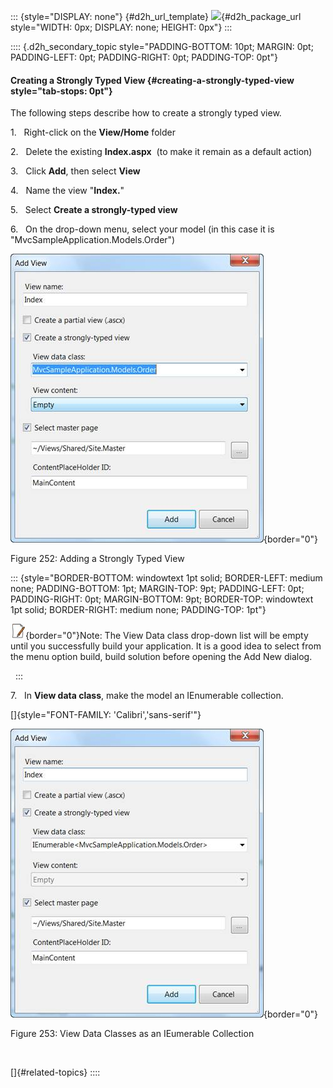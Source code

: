 ::: {style="DISPLAY: none"}
[](ms-xhelp:///?Id=d2h_url_template){#d2h_url_template} ![](!package_url!){#d2h_package_url style="WIDTH: 0px; DISPLAY: none; HEIGHT: 0px"}
:::

:::: {.d2h_secondary_topic style="PADDING-BOTTOM: 10pt; MARGIN: 0pt; PADDING-LEFT: 0pt; PADDING-RIGHT: 0pt; PADDING-TOP: 0pt"}
#### Creating a Strongly Typed View {#creating-a-strongly-typed-view style="tab-stops: 0pt"}

The following steps describe how to create a strongly typed view.

1.   Right-click on the **View/Home** folder

2.   Delete the existing **Index.aspx**  (to make it remain as a default action)

3.   Click **Add**, then select **View**

4.   Name the view "**Index.**"

5.   Select **Create a strongly-typed view**

6.   On the drop-down menu, select your model (in this case it is "MvcSampleApplication.Models.Order")

![](ImagesExt/image103_245.jpg){border="0"}

Figure 252: Adding a Strongly Typed View

::: {style="BORDER-BOTTOM: windowtext 1pt solid; BORDER-LEFT: medium none; PADDING-BOTTOM: 1pt; MARGIN-TOP: 9pt; PADDING-LEFT: 0pt; PADDING-RIGHT: 0pt; MARGIN-BOTTOM: 9pt; BORDER-TOP: windowtext 1pt solid; BORDER-RIGHT: medium none; PADDING-TOP: 1pt"}
 

![](ImagesExt/image103_4.jpg){border="0"}Note: The View Data class drop-down list will be empty until you successfully build your application. It is a good idea to select from the menu option build, build solution before opening the Add New dialog.

 
:::

7.   In **View data class**, make the model an IEnumerable collection.

[]{style="FONT-FAMILY: 'Calibri','sans-serif'"} 

![](ImagesExt/image103_246.jpg){border="0"}

Figure 253: View Data Classes as an IEumerable Collection

 

[]{#related-topics}
::::
